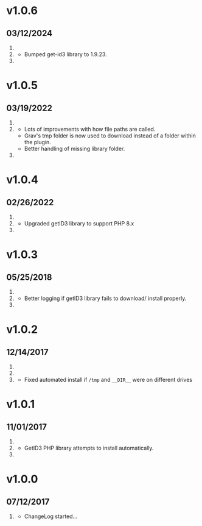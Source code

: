 # v1.0.6
## 03/12/2024

1. [](#new)
2. [](#improved)
    * Bumped get-id3 library to 1.9.23.
3. [](#bugfix)

# v1.0.5
## 03/19/2022

1. [](#new)
2. [](#improved)
    * Lots of improvements with how file paths are called.
    * Grav's tmp folder is now used to download instead of a folder within the plugin.
    * Better handling of missing library folder.
3. [](#bugfix)


# v1.0.4
## 02/26/2022

1. [](#new)
2. [](#improved)
    * Upgraded getID3 library to support PHP 8.x
3. [](#bugfix)

# v1.0.3
## 05/25/2018

1. [](#new)
2. [](#improved)
    * Better logging if getID3 library fails to download/ install properly.
3. [](#bugfix)

# v1.0.2
## 12/14/2017

1. [](#new)
2. [](#improved)
3. [](#bugfix)
    * Fixed automated install if `/tmp` and `__DIR__` were on different drives

# v1.0.1
## 11/01/2017

1. [](#new)
2. [](#improved)
    * GetID3 PHP library attempts to install automatically.
3. [](#bugfix)


# v1.0.0
##  07/12/2017

1. [](#new)
    * ChangeLog started...
